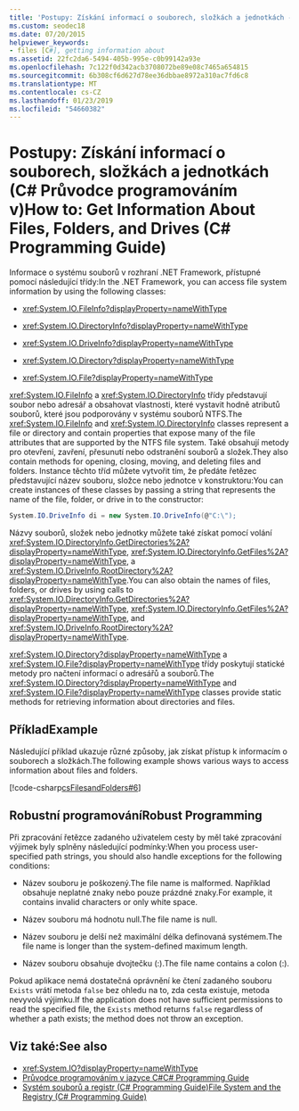 ```yaml
---
title: 'Postupy: Získání informací o souborech, složkách a jednotkách - C# Průvodce programováním'
ms.custom: seodec18
ms.date: 07/20/2015
helpviewer_keywords:
- files [C#], getting information about
ms.assetid: 22fc2da6-5494-405b-995e-c0b99142a93e
ms.openlocfilehash: 7c122f0d342acb3708072be89e08c7465a654815
ms.sourcegitcommit: 6b308cf6d627d78ee36dbbae8972a310ac7fd6c8
ms.translationtype: MT
ms.contentlocale: cs-CZ
ms.lasthandoff: 01/23/2019
ms.locfileid: "54660382"
---
```

# <a name="how-to-get-information-about-files-folders-and-drives--c-programming-guide"></a><span data-ttu-id="789e4-102">Postupy: Získání informací o souborech, složkách a jednotkách (C# Průvodce programováním v)</span><span class="sxs-lookup"><span data-stu-id="789e4-102">How to: Get Information About Files, Folders, and Drives  (C# Programming Guide)</span></span>
<span data-ttu-id="789e4-103">Informace o systému souborů v rozhraní .NET Framework, přístupné pomocí následující třídy:</span><span class="sxs-lookup"><span data-stu-id="789e4-103">In the .NET Framework, you can access file system information by using the following classes:</span></span>  
  
-   <xref:System.IO.FileInfo?displayProperty=nameWithType>  
  
-   <xref:System.IO.DirectoryInfo?displayProperty=nameWithType>  
  
-   <xref:System.IO.DriveInfo?displayProperty=nameWithType>  
  
-   <xref:System.IO.Directory?displayProperty=nameWithType>  
  
-   <xref:System.IO.File?displayProperty=nameWithType>  
  
 <span data-ttu-id="789e4-104"><xref:System.IO.FileInfo> a <xref:System.IO.DirectoryInfo> třídy představují soubor nebo adresář a obsahovat vlastnosti, které vystavit hodně atributů souborů, které jsou podporovány v systému souborů NTFS.</span><span class="sxs-lookup"><span data-stu-id="789e4-104">The <xref:System.IO.FileInfo> and <xref:System.IO.DirectoryInfo> classes represent a file or directory and contain properties that expose many of the file attributes that are supported by the NTFS file system.</span></span> <span data-ttu-id="789e4-105">Také obsahují metody pro otevření, zavření, přesunutí nebo odstranění souborů a složek.</span><span class="sxs-lookup"><span data-stu-id="789e4-105">They also contain methods for opening, closing, moving, and deleting files and folders.</span></span> <span data-ttu-id="789e4-106">Instance těchto tříd můžete vytvořit tím, že předáte řetězec představující název souboru, složce nebo jednotce v konstruktoru:</span><span class="sxs-lookup"><span data-stu-id="789e4-106">You can create instances of these classes by passing a string that represents the name of the file, folder, or drive in to the constructor:</span></span>  
  
```csharp  
System.IO.DriveInfo di = new System.IO.DriveInfo(@"C:\");  
```  
  
 <span data-ttu-id="789e4-107">Názvy souborů, složek nebo jednotky můžete také získat pomocí volání <xref:System.IO.DirectoryInfo.GetDirectories%2A?displayProperty=nameWithType>, <xref:System.IO.DirectoryInfo.GetFiles%2A?displayProperty=nameWithType>, a <xref:System.IO.DriveInfo.RootDirectory%2A?displayProperty=nameWithType>.</span><span class="sxs-lookup"><span data-stu-id="789e4-107">You can also obtain the names of files, folders, or drives by using calls to <xref:System.IO.DirectoryInfo.GetDirectories%2A?displayProperty=nameWithType>, <xref:System.IO.DirectoryInfo.GetFiles%2A?displayProperty=nameWithType>, and <xref:System.IO.DriveInfo.RootDirectory%2A?displayProperty=nameWithType>.</span></span>  
  
 <span data-ttu-id="789e4-108"><xref:System.IO.Directory?displayProperty=nameWithType> a <xref:System.IO.File?displayProperty=nameWithType> třídy poskytují statické metody pro načtení informací o adresářů a souborů.</span><span class="sxs-lookup"><span data-stu-id="789e4-108">The <xref:System.IO.Directory?displayProperty=nameWithType> and <xref:System.IO.File?displayProperty=nameWithType> classes provide static methods for retrieving information about directories and files.</span></span>  
  
## <a name="example"></a><span data-ttu-id="789e4-109">Příklad</span><span class="sxs-lookup"><span data-stu-id="789e4-109">Example</span></span>  
 <span data-ttu-id="789e4-110">Následující příklad ukazuje různé způsoby, jak získat přístup k informacím o souborech a složkách.</span><span class="sxs-lookup"><span data-stu-id="789e4-110">The following example shows various ways to access information about files and folders.</span></span>  
  
 [!code-csharp[csFilesandFolders#6](../../../csharp/programming-guide/file-system/codesnippet/CSharp/how-to-get-information-about-files-folders-and-drives_1.cs)]  
  
## <a name="robust-programming"></a><span data-ttu-id="789e4-111">Robustní programování</span><span class="sxs-lookup"><span data-stu-id="789e4-111">Robust Programming</span></span>  
 <span data-ttu-id="789e4-112">Při zpracování řetězce zadaného uživatelem cesty by měl také zpracování výjimek byly splněny následující podmínky:</span><span class="sxs-lookup"><span data-stu-id="789e4-112">When you process user-specified path strings, you should also handle exceptions for the following conditions:</span></span>  
  
-   <span data-ttu-id="789e4-113">Název souboru je poškozený.</span><span class="sxs-lookup"><span data-stu-id="789e4-113">The file name is malformed.</span></span> <span data-ttu-id="789e4-114">Například obsahuje neplatné znaky nebo pouze prázdné znaky.</span><span class="sxs-lookup"><span data-stu-id="789e4-114">For example, it contains invalid characters or only white space.</span></span>  
  
-   <span data-ttu-id="789e4-115">Název souboru má hodnotu null.</span><span class="sxs-lookup"><span data-stu-id="789e4-115">The file name is null.</span></span>  
  
-   <span data-ttu-id="789e4-116">Název souboru je delší než maximální délka definovaná systémem.</span><span class="sxs-lookup"><span data-stu-id="789e4-116">The file name is longer than the system-defined maximum length.</span></span>  
  
-   <span data-ttu-id="789e4-117">Název souboru obsahuje dvojtečku (:).</span><span class="sxs-lookup"><span data-stu-id="789e4-117">The file name contains a colon (:).</span></span>  
  
 <span data-ttu-id="789e4-118">Pokud aplikace nemá dostatečná oprávnění ke čtení zadaného souboru `Exists` vrátí metoda `false` bez ohledu na to, zda cesta existuje, metoda nevyvolá výjimku.</span><span class="sxs-lookup"><span data-stu-id="789e4-118">If the application does not have sufficient permissions to read the specified file, the `Exists` method returns `false` regardless of whether a path exists; the method does not throw an exception.</span></span>  
  
## <a name="see-also"></a><span data-ttu-id="789e4-119">Viz také:</span><span class="sxs-lookup"><span data-stu-id="789e4-119">See also</span></span>

- <xref:System.IO?displayProperty=nameWithType>
- [<span data-ttu-id="789e4-120">Průvodce programováním v jazyce C#</span><span class="sxs-lookup"><span data-stu-id="789e4-120">C# Programming Guide</span></span>](../../../csharp/programming-guide/index.md)
- [<span data-ttu-id="789e4-121">Systém souborů a registr (C# Programming Guide)</span><span class="sxs-lookup"><span data-stu-id="789e4-121">File System and the Registry (C# Programming Guide)</span></span>](../../../csharp/programming-guide/file-system/index.md)
